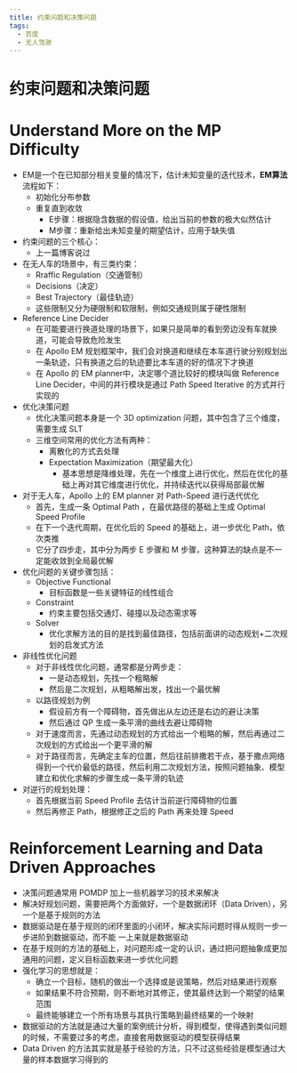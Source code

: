 ```yaml
---
title: 约束问题和决策问题
tags:
  - 百度
  - 无人驾驶
---
```


# 约束问题和决策问题

# Understand More on the MP Difficulty

- EM是一个在已知部分相关变量的情况下，估计未知变量的迭代技术，**EM算法**流程如下：
  - 初始化分布参数
  - 重复直到收敛
    - E步骤：根据隐含数据的假设值，给出当前的参数的极大似然估计
    - M步骤：重新给出未知变量的期望估计，应用于缺失值
- 约束问题的三个核心：
  - 上一篇博客说过
- 在无人车的场景中，有三类约束：
  - Rraffic Regulation（交通管制）
  - Decisions（决定）
  - Best Trajectory（最佳轨迹）
  - 这些限制又分为硬限制和软限制，例如交通规则属于硬性限制
- Reference Line Decider
  - 在可能要进行换道处理的场景下，如果只是简单的看到旁边没有车就换道，可能会导致危险发生
  - 在 Apollo EM 规划框架中，我们会对换道和继续在本车道行驶分别规划出一条轨迹，只有换道之后的轨迹要比本车道的好的情况下才换道
  - 在 Apollo 的 EM planner中，决定哪个道比较好的模块叫做 Reference Line Decider，中间的并行模块是通过 Path Speed Iterative 的方式并行实现的
- 优化决策问题
  - 优化决策问题本身是一个 3D optimization 问题，其中包含了三个维度，需要生成 SLT
  - 三维空间常用的优化方法有两种：
    - 离散化的方式去处理
    - Expectation Maximization（期望最大化）
      - 基本思想是降维处理，先在一个维度上进行优化，然后在优化的基础上再对其它维度进行优化，并持续迭代以获得局部最优解
- 对于无人车，Apollo 上的 EM planner 对 Path-Speed 进行迭代优化
  - 首先，生成一条 Optimal Path ，在最优路径的基础上生成 Optimal Speed Profile
  - 在下一个迭代周期，在优化后的 Speed 的基础上，进一步优化 Path，依次类推
  - 它分了四步走，其中分为两步 E 步骤和 M 步骤，这种算法的缺点是不一定能收敛到全局最优解
- 优化问题的关键步骤包括：
  - Objective Functional
    - 目标函数是一些关键特征的线性组合
  - Constraint
    - 约束主要包括交通灯、碰撞以及动态需求等
  - Solver
    - 优化求解方法的目的是找到最佳路径，包括前面讲的动态规划+二次规划的启发式方法
- 非线性优化问题
  - 对于非线性优化问题，通常都是分两步走：
    - 一是动态规划，先找一个粗略解
    - 然后是二次规划，从粗略解出发，找出一个最优解
  - 以路径规划为例
    - 假设前方有一个障碍物，首先做出从左边还是右边的避让决策
    - 然后通过 QP 生成一条平滑的曲线去避让障碍物
  - 对于速度而言，先通过动态规划的方式给出一个粗略的解，然后再通过二次规划的方式给出一个更平滑的解
  - 对于路径而言，先确定主车的位置，然后往前排撒若干点，基于撒点网络得到一个代价最低的路径，然后利用二次规划方法，按照问题抽象、模型建立和优化求解的步骤生成一条平滑的轨迹
- 对逆行的规划处理：
  - 首先根据当前 Speed Profile 去估计当前逆行障碍物的位置
  - 然后再修正 Path，根据修正之后的 Path 再来处理 Speed

# Reinforcement Learning and Data Driven Approaches

- 决策问题通常用 POMDP 加上一些机器学习的技术来解决
- 解决好规划问题，需要把两个方面做好，一个是数据闭环（Data Driven），另一个是基于规则的方法
- 数据驱动是在基于规则的闭环里面的小闭环，解决实际问题时得从规则一步一步进阶到数据驱动，而不能 一上来就是数据驱动
- 在基于规则的方法的基础上，对问题形成一定的认识，通过把问题抽象成更加通用的问题，定义目标函数来进一步优化问题
- 强化学习的思想就是：
  - 确立一个目标，随机的做出一个选择或是说策略，然后对结果进行观察
  - 如果结果不符合预期，则不断地对其修正，使其最终达到一个期望的结果范围
  - 最终能够建立一个所有场景与其执行策略到最终结果的一个映射
- 数据驱动的方法就是通过大量的案例统计分析，得到模型，使得遇到类似问题的时候，不需要过多的考虑，直接套用数据驱动的模型获得结果
- Data Driven 的方法其实就是基于经验的方法，只不过这些经验是模型通过大量的样本数据学习得到的